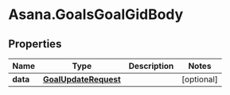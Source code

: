 # Asana.GoalsGoalGidBody

## Properties
Name | Type | Description | Notes
------------ | ------------- | ------------- | -------------
**data** | [**GoalUpdateRequest**](GoalUpdateRequest.md) |  | [optional] 
